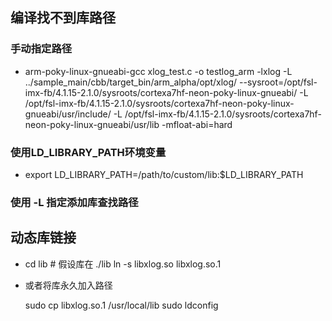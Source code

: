 ## 编译找不到库路径

### 手动指定路径

- arm-poky-linux-gnueabi-gcc xlog_test.c -o testlog_arm -lxlog -L ../sample_main/cbb/target_bin/arm_alpha/opt/xlog/ --sysroot=/opt/fsl-imx-fb/4.1.15-2.1.0/sysroots/cortexa7hf-neon-poky-linux-gnueabi/ -L /opt/fsl-imx-fb/4.1.15-2.1.0/sysroots/cortexa7hf-neon-poky-linux-gnueabi/usr/include/ -L /opt/fsl-imx-fb/4.1.15-2.1.0/sysroots/cortexa7hf-neon-poky-linux-gnueabi/usr/lib -mfloat-abi=hard

### 使用LD_LIBRARY_PATH环境变量

- export LD_LIBRARY_PATH=/path/to/custom/lib:$LD_LIBRARY_PATH

### 使用 -L 指定添加库查找路径

## 动态库链接

- cd lib  # 假设库在 ./lib
  ln -s libxlog.so libxlog.so.1

- 或者将库永久加入路径 

  sudo cp libxlog.so.1 /usr/local/lib
  sudo ldconfig

